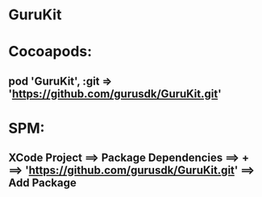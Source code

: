 # GuruKit

# Cocoapods:

## pod 'GuruKit', :git => 'https://github.com/gurusdk/GuruKit.git'


# SPM:

## XCode Project ==> Package Dependencies ==> + ==> 'https://github.com/gurusdk/GuruKit.git' ==> Add Package